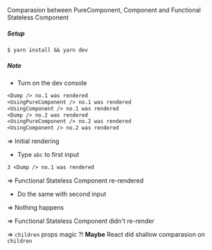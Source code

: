Comparasion between PureComponent, Component and Functional Stateless Component

##### Setup

```shell
$ yarn install && yarn dev
```

##### Note

* Turn on the dev console

```txt
<Dump /> no.1 was rendered
<UsingPureComponent /> no.1 was rendered
<UsingComponent /> no.1 was rendered
<Dump /> no.2 was rendered
<UsingPureComponent /> no.2 was rendered
<UsingComponent /> no.2 was rendered
```

=> Initial rendering

*	Type `abc` to first input

```txt
3 <Dump /> no.1 was rendered
```

=> Functional Stateless Component re-rendered

* Do the same with second input

=> Nothing happens

=> Functional Stateless Component didn't re-render

=> `children` props magic ?! **Maybe** React did shallow comparasion on `children`

